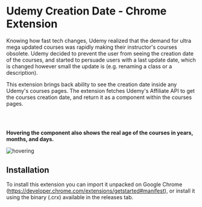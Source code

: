 # Udemy Creation Date - Chrome Extension


Knowing how fast tech changes, Udemy realized that the demand for ultra mega updated courses was rapidly making their instructor's courses obsolete.
Udemy decided to prevent the user from seeing the creation date of the courses, and started to persuade users with a last update date, which is changed 
however small the update is (e.g. renaming a class or a description).

This extension brings back ability to see the creation date inside any Udemy's courses pages.
The extension fetches Udemy's Affiliate API to get the courses creation date, and return it as a component within the courses pages.
##
</br>

**Hovering the component also shows the real age of the courses in years, months, and days.**

![hovering](https://media.giphy.com/media/cInK13dWndmE3hf3iW/giphy.gif)
</br>


## Installation

To install this extension you can import it unpacked on Google Chrome (https://developer.chrome.com/extensions/getstarted#manifest), or install it using the binary (.crx) available in the releases tab.
